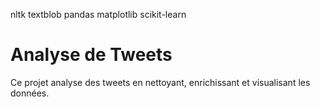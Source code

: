 nltk
textblob
pandas
matplotlib
scikit-learn


# Analyse de Tweets

Ce projet analyse des tweets en nettoyant, enrichissant et visualisant les données.


